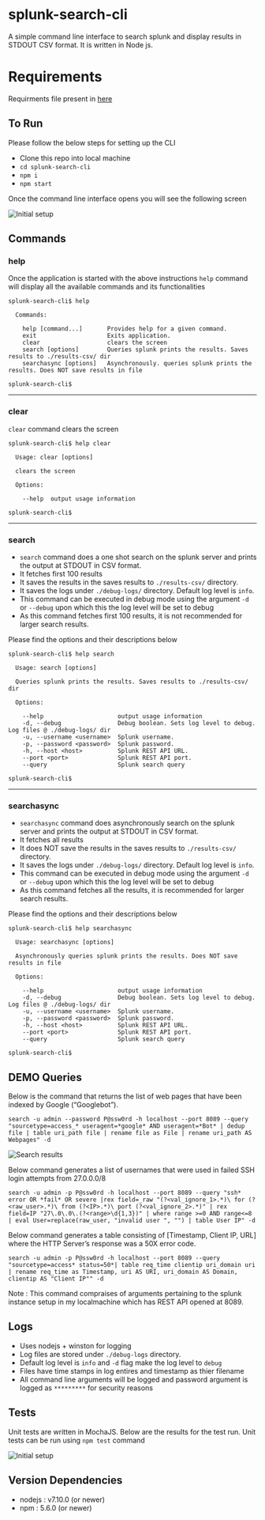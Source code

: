# splunk-search-cli
A simple command line interface to search splunk and display results in STDOUT CSV format. It is written in Node js. 

# Requirements
Requirments file present in [here](docs/Splunk%20search%20CLI.pdf)

## To Run
Please follow the below steps for setting up the CLI

- Clone this repo into local machine
- `cd splunk-search-cli`
- `npm i`
- `npm start`

Once the command line interface opens you will see the following screen

![Initial setup](img/setup.gif)

## Commands

### help
Once the application is started with the above instructions `help` command will display all the available commands and its functionalities
```
splunk-search-cli$ help

  Commands:

    help [command...]       Provides help for a given command.
    exit                    Exits application.
    clear                   clears the screen
    search [options]        Queries splunk prints the results. Saves results to ./results-csv/ dir
    searchasync [options]   Asynchronously. queries splunk prints the results. Does NOT save results in file

splunk-search-cli$
```
------

### clear
`clear` command clears the screen 

```
splunk-search-cli$ help clear

  Usage: clear [options]

  clears the screen

  Options:

    --help  output usage information

splunk-search-cli$
```
------

### search 
- `search` command does a one shot search on the splunk server and prints the output at STDOUT in CSV format. 
- It fetches first 100 results
- It saves the results in the saves results to `./results-csv/` directory. 
- It saves the logs under `./debug-logs/` directory. Default log level is `info`. 
- This command can be executed in debug mode using the argument `-d` or `--debug` upon which this the log level will be set to debug 
- As this command fetches first 100 results, it is not recommended for larger search results. 

Please find the options and their descriptions below
```
splunk-search-cli$ help search

  Usage: search [options]

  Queries splunk prints the results. Saves results to ./results-csv/ dir

  Options:

    --help                     output usage information
    -d, --debug                Debug boolean. Sets log level to debug. Log files @ ./debug-logs/ dir
    -u, --username <username>  Splunk username.
    -p, --password <password>  Splunk password.
    -h, --host <host>          Splunk REST API URL.
    --port <port>              Splunk REST API port.
    --query                    Splunk search query

splunk-search-cli$
```
------

### searchasync
- `searchasync` command does asynchronously search on the splunk server and prints the output at STDOUT in CSV format. 
- It fetches all results 
- It does NOT save the results in the saves results to `./results-csv/` directory. 
- It saves the logs under `./debug-logs/` directory. Default log level is `info`. 
- This command can be executed in debug mode using the argument `-d` or `--debug` upon which this the log level will be set to debug 
- As this command fetches all the results, it is recommended for larger search results. 

Please find the options and their descriptions below
```
splunk-search-cli$ help searchasync

  Usage: searchasync [options]

  Asynchronously queries splunk prints the results. Does NOT save results in file

  Options:

    --help                     output usage information
    -d, --debug                Debug boolean. Sets log level to debug. Log files @ ./debug-logs/ dir
    -u, --username <username>  Splunk username.
    -p, --password <password>  Splunk password.
    -h, --host <host>          Splunk REST API URL.
    --port <port>              Splunk REST API port.
    --query                    Splunk search query

splunk-search-cli$
```
## DEMO Queries
Below is the command that returns the list of web pages that have been indexed by Google (“Googlebot”).
```
search -u admin --password P@ssw0rd -h localhost --port 8089 --query "sourcetype=access_* useragent=*google* AND useragent=*Bot* | dedup file | table uri_path file | rename file as File | rename uri_path AS Webpages" -d
```

![Search results](img/search.gif)


Below command generates a list of usernames that were used in failed SSH login attempts from 27.0.0.0/8
```
search -u admin -p P@ssw0rd -h localhost --port 8089 --query "ssh* error OR *fail* OR severe |rex field=_raw "(?<val_ignore_1>.*)\ for (?<raw_user>.*)\ from (?<IP>.*)\ port (?<val_ignore_2>.*)" | rex field=IP "27\.0\.0\.(?<range>\d{1,3})" | where range >=0 AND range<=8 | eval User=replace(raw_user, "invalid user ", "") | table User IP" -d
```

Below command generates a table consisting of [Timestamp, Client IP, URL] where the HTTP Server’s response was a 50X error code.
```
search -u admin -p P@ssw0rd -h localhost --port 8089 --query "sourcetype=access* status=50*| table req_time clientip uri_domain uri | rename req_time as Timestamp, uri AS URI, uri_domain AS Domain, clientip AS "Client IP"" -d
```

Note : This command compraises of arguments pertaining to the splunk instance setup in my localmachine which has REST API opened at 8089. 

## Logs
- Uses nodejs + winston for logging 
- Log files are stored under `./debug-logs` directory. 
- Default log level is `info` and `-d` flag make the log level to `debug`
- Files have time stamps in log entires and timestamp as thier filename
- All command line arguments will be logged and password argument is logged as `*********` for security reasons 

## Tests
Unit tests are written in MochaJS. Below are the results for the test run. Unit tests can be run using `npm test` command

![Initial setup](img/unit-test.png)

## Version Dependencies
- nodejs : v7.10.0 (or newer)
- npm : 5.6.0 (or newer)
